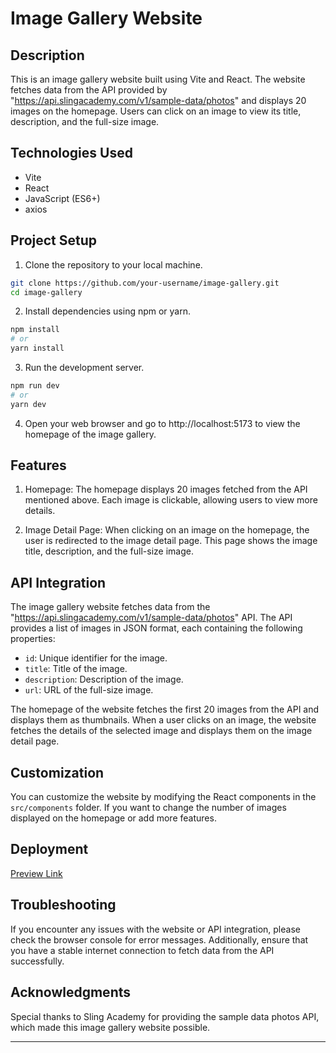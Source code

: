 # Image Gallery Website

## Description

This is an image gallery website built using Vite and React. The website fetches data from the API provided by "https://api.slingacademy.com/v1/sample-data/photos" and displays 20 images on the homepage. Users can click on an image to view its title, description, and the full-size image.

## Technologies Used

- Vite
- React
- JavaScript (ES6+)
- axios

## Project Setup

1. Clone the repository to your local machine.

```bash
git clone https://github.com/your-username/image-gallery.git
cd image-gallery
```

2. Install dependencies using npm or yarn.

```bash
npm install
# or
yarn install
```

3. Run the development server.

```bash
npm run dev
# or
yarn dev
```

4. Open your web browser and go to http://localhost:5173 to view the homepage of the image gallery.

## Features

1. Homepage: The homepage displays 20 images fetched from the API mentioned above. Each image is clickable, allowing users to view more details.

2. Image Detail Page: When clicking on an image on the homepage, the user is redirected to the image detail page. This page shows the image title, description, and the full-size image.

## API Integration

The image gallery website fetches data from the "https://api.slingacademy.com/v1/sample-data/photos" API. The API provides a list of images in JSON format, each containing the following properties:

- `id`: Unique identifier for the image.
- `title`: Title of the image.
- `description`: Description of the image.
- `url`: URL of the full-size image.

The homepage of the website fetches the first 20 images from the API and displays them as thumbnails. When a user clicks on an image, the website fetches the details of the selected image and displays them on the image detail page.

## Customization

You can customize the website by modifying the React components in the `src/components` folder. If you want to change the number of images displayed on the homepage or add more features.

## Deployment

[Preview Link](https://image-gellary-sukomal07.vercel.app)

## Troubleshooting

If you encounter any issues with the website or API integration, please check the browser console for error messages. Additionally, ensure that you have a stable internet connection to fetch data from the API successfully.

## Acknowledgments

Special thanks to Sling Academy for providing the sample data photos API, which made this image gallery website possible.

---
